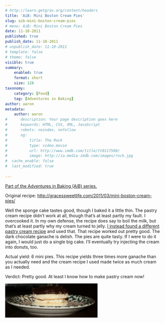 ```yaml
---
# http://learn.getgrav.org/content/headers
title: 'AiB: Mini Boston Cream Pies'
slug: aib-mini-boston-cream-pies
# menu: AiB: Mini Boston Cream Pies
date: 11-10-2011
published: true
publish_date: 11-10-2011
# unpublish_date: 11-10-2011
# template: false
# theme: false
visible: true
summary:
    enabled: true
    format: short
    size: 128
taxonomy:
    category: [Food]
    tag: [Adventures in Baking]
author: aaron
metadata:
    author: aaron
#      description: Your page description goes here
#      keywords: HTML, CSS, XML, JavaScript
#      robots: noindex, nofollow
#      og:
#          title: The Rock
#          type: video.movie
#          url: http://www.imdb.com/title/tt0117500/
#          image: http://ia.media-imdb.com/images/rock.jpg
#  cache_enable: false
#  last_modified: true

---
```


[Part of the Adventures in Baking (AiB) series.](../adventures-in-baking-aib-overview "Adventures in Baking (AiB): Overview")

Original recipe: <http://gracessweetlife.com/2011/03/mini-boston-cream-pies/>

Well the sponge cake tastes good, though I baked it a little thin. The pastry cream recipe didn’t work at all, though that’s at least partly my fault. I overcooked it. In my own defense, the recipe does say to boil the milk, but that’s at least partly why my cream turned to jelly. [I instead found a different pastry cream recipe](http://video.about.com/culinaryarts/Pastry-Cream-Recipe.htm) and used that. That recipe worked out pretty good. The dark chocolate ganache is delish. The pies are quite tasty. If I were to do it again, I would just do a single big cake. I’ll eventually try injecting the cream into donuts, too.

Actual yield: 6 mini pies. This recipe yields three times more ganache than you actually need and the cream recipe I used made twice as much cream as I needed.

Verdict: Pretty good. At least I know how to make pastry cream now!

[![](bostoncream-300x111.jpg "Mini Boston Cream Pies")](bostoncream.jpg)

